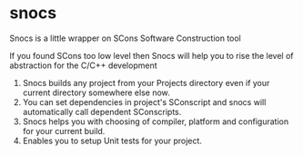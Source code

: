 snocs
=====

Snocs is a little wrapper on SCons Software Construction tool

If you found SCons too low level then Snocs will help you to rise the level of abstraction for the C/C++ development

1. Snocs builds any project from your Projects directory even if your current directory somewhere else now.
2. You can set dependencies in project's SConscript and snocs will automatically call dependent SConscripts.
3. Snocs helps you with choosing of compiler, platform and configuration for your current build.
4. Enables you to setup Unit tests for your project.
